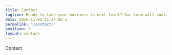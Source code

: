 ```yaml
---
title: Contact
tagline: Ready to take your business to next level? Our team will contact you shortly
date: 2016-11-02 11:24:00 Z
permalink: "/contact/"
position: 5
layout: contact
---
```


Contact